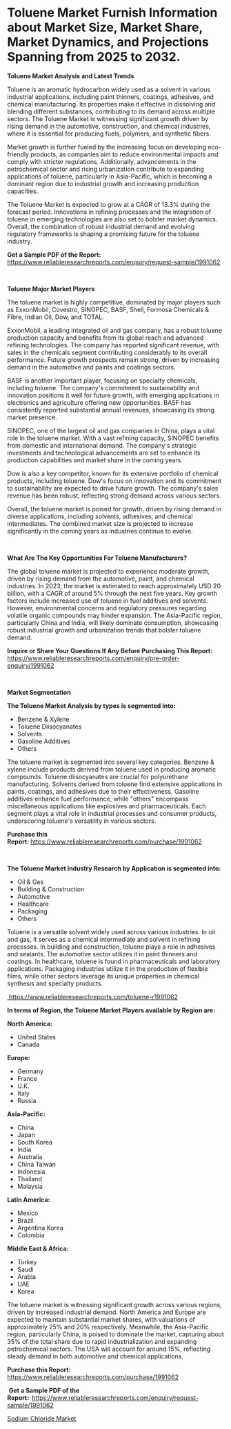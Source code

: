<p><h1>Toluene Market Furnish Information about Market Size, Market Share, Market Dynamics, and Projections Spanning from 2025 to 2032.</h1></p><p><strong>Toluene Market Analysis and Latest Trends</strong></p>
<p><p>Toluene is an aromatic hydrocarbon widely used as a solvent in various industrial applications, including paint thinners, coatings, adhesives, and chemical manufacturing. Its properties make it effective in dissolving and blending different substances, contributing to its demand across multiple sectors. The Toluene Market is witnessing significant growth driven by rising demand in the automotive, construction, and chemical industries, where it is essential for producing fuels, polymers, and synthetic fibers.</p><p>Market growth is further fueled by the increasing focus on developing eco-friendly products, as companies aim to reduce environmental impacts and comply with stricter regulations. Additionally, advancements in the petrochemical sector and rising urbanization contribute to expanding applications of toluene, particularly in Asia-Pacific, which is becoming a dominant region due to industrial growth and increasing production capacities.</p><p>The Toluene Market is expected to grow at a CAGR of 13.3% during the forecast period. Innovations in refining processes and the integration of toluene in emerging technologies are also set to bolster market dynamics. Overall, the combination of robust industrial demand and evolving regulatory frameworks is shaping a promising future for the toluene industry.</p></p>
<p><strong>Get a Sample PDF of the Report:&nbsp;</strong> <a href="https://www.reliableresearchreports.com/enquiry/request-sample/1991062?utm_campaign=2267&utm_medium=2&utm_source=Github&utm_content=ia&utm_term=31032025&utm_id=toluene">https://www.reliableresearchreports.com/enquiry/request-sample/1991062</a></p>
<p>&nbsp;</p>
<p><strong>Toluene Major Market Players</strong></p>
<p><p>The toluene market is highly competitive, dominated by major players such as ExxonMobil, Covestro, SINOPEC, BASF, Shell, Formosa Chemicals & Fibre, Indian Oil, Dow, and TOTAL. </p><p>ExxonMobil, a leading integrated oil and gas company, has a robust toluene production capacity and benefits from its global reach and advanced refining technologies. The company has reported significant revenue, with sales in the chemicals segment contributing considerably to its overall performance. Future growth prospects remain strong, driven by increasing demand in the automotive and paints and coatings sectors.</p><p>BASF is another important player, focusing on specialty chemicals, including toluene. The company's commitment to sustainability and innovation positions it well for future growth, with emerging applications in electronics and agriculture offering new opportunities. BASF has consistently reported substantial annual revenues, showcasing its strong market presence.</p><p>SINOPEC, one of the largest oil and gas companies in China, plays a vital role in the toluene market. With a vast refining capacity, SINOPEC benefits from domestic and international demand. The company's strategic investments and technological advancements are set to enhance its production capabilities and market share in the coming years.</p><p>Dow is also a key competitor, known for its extensive portfolio of chemical products, including toluene. Dow's focus on innovation and its commitment to sustainability are expected to drive future growth. The company's sales revenue has been robust, reflecting strong demand across various sectors.</p><p>Overall, the toluene market is poised for growth, driven by rising demand in diverse applications, including solvents, adhesives, and chemical intermediates. The combined market size is projected to increase significantly in the coming years as industries continue to evolve.</p></p>
<p>&nbsp;</p>
<p><strong>What Are The Key Opportunities For Toluene Manufacturers?</strong></p>
<p><p>The global toluene market is projected to experience moderate growth, driven by rising demand from the automotive, paint, and chemical industries. In 2023, the market is estimated to reach approximately USD 20 billion, with a CAGR of around 5% through the next five years. Key growth factors include increased use of toluene in fuel additives and solvents. However, environmental concerns and regulatory pressures regarding volatile organic compounds may hinder expansion. The Asia-Pacific region, particularly China and India, will likely dominate consumption, showcasing robust industrial growth and urbanization trends that bolster toluene demand.</p></p>
<p><strong>Inquire or Share Your Questions If Any Before Purchasing This Report:</strong> <a href="https://www.reliableresearchreports.com/enquiry/pre-order-enquiry/1991062?utm_campaign=2267&utm_medium=2&utm_source=Github&utm_content=ia&utm_term=31032025&utm_id=toluene">https://www.reliableresearchreports.com/enquiry/pre-order-enquiry/1991062</a></p>
<p>&nbsp;</p>
<p><strong>Market Segmentation</strong></p>
<p><strong>The Toluene Market Analysis by types is segmented into:</strong></p>
<p><ul><li>Benzene & Xylene</li><li>Toluene Diisocyanates</li><li>Solvents</li><li>Gasoline Additives</li><li>Others</li></ul></p>
<p><p>The toluene market is segmented into several key categories. Benzene & xylene include products derived from toluene used in producing aromatic compounds. Toluene diisocyanates are crucial for polyurethane manufacturing. Solvents derived from toluene find extensive applications in paints, coatings, and adhesives due to their effectiveness. Gasoline additives enhance fuel performance, while "others" encompass miscellaneous applications like explosives and pharmaceuticals. Each segment plays a vital role in industrial processes and consumer products, underscoring toluene's versatility in various sectors.</p></p>
<p><strong>Purchase this Report:&nbsp;</strong><a href="https://www.reliableresearchreports.com/purchase/1991062?utm_campaign=2267&utm_medium=2&utm_source=Github&utm_content=ia&utm_term=31032025&utm_id=toluene">https://www.reliableresearchreports.com/purchase/1991062</a></p>
<p>&nbsp;</p>
<p><strong>The Toluene Market Industry Research by Application is segmented into:</strong></p>
<p><ul><li>Oil & Gas</li><li>Building & Construction</li><li>Automotive</li><li>Healthcare</li><li>Packaging</li><li>Others</li></ul></p>
<p><p>Toluene is a versatile solvent widely used across various industries. In oil and gas, it serves as a chemical intermediate and solvent in refining processes. In building and construction, toluene plays a role in adhesives and sealants. The automotive sector utilizes it in paint thinners and coatings. In healthcare, toluene is found in pharmaceuticals and laboratory applications. Packaging industries utilize it in the production of flexible films, while other sectors leverage its unique properties in chemical synthesis and specialty products.</p></p>
<p><a href="https://www.reliableresearchreports.com/toluene-r1991062?utm_campaign=2267&utm_medium=2&utm_source=Github&utm_content=ia&utm_term=31032025&utm_id=toluene">&nbsp;https://www.reliableresearchreports.com/toluene-r1991062</a></p>
<p><strong>In terms of Region, the Toluene Market Players available by Region are:</strong></p>
<p>
    <p> <strong> North America: </strong>
        <ul>
            <li>United States</li>
            <li>Canada</li>
        </ul>
        </p> 
    <p> <strong> Europe: </strong>
        <ul>
            <li>Germany</li>
            <li>France</li>
            <li>U.K.</li>
            <li>Italy</li>
            <li>Russia</li>
        </ul>
        </p> 
    <p> <strong> Asia-Pacific: </strong>
        <ul>
            <li>China</li>
            <li>Japan</li>
            <li>South Korea</li>
            <li>India</li>
            <li>Australia</li>
            <li>China Taiwan</li>
            <li>Indonesia</li>
            <li>Thailand</li>
            <li>Malaysia</li>
        </ul>
        </p> 
    <p> <strong> Latin America: </strong>
        <ul>
            <li>Mexico</li>
            <li>Brazil</li>
            <li>Argentina Korea</li>
            <li>Colombia</li>
        </ul>
        </p> 
    <p> <strong> Middle East & Africa: </strong>
        <ul>
            <li>Turkey</li>
            <li>Saudi</li>
            <li>Arabia</li>
            <li>UAE</li>
            <li>Korea</li>
        </ul>
    </p>
    </p>
<p><p>The toluene market is witnessing significant growth across various regions, driven by increased industrial demand. North America and Europe are expected to maintain substantial market shares, with valuations of approximately 25% and 20% respectively. Meanwhile, the Asia-Pacific region, particularly China, is poised to dominate the market, capturing about 35% of the total share due to rapid industrialization and expanding petrochemical sectors. The USA will account for around 15%, reflecting steady demand in both automotive and chemical applications.</p></p>
<p><strong>Purchase this Report: </strong><a href="https://www.reliableresearchreports.com/purchase/1991062?utm_campaign=2267&utm_medium=2&utm_source=Github&utm_content=ia&utm_term=31032025&utm_id=toluene">https://www.reliableresearchreports.com/purchase/1991062</a></p>
<p>&nbsp;<strong>Get a Sample PDF of the Report:&nbsp;&nbsp;</strong><a href="https://www.reliableresearchreports.com/enquiry/request-sample/1991062?utm_campaign=2267&utm_medium=2&utm_source=Github&utm_content=ia&utm_term=31032025&utm_id=toluene">https://www.reliableresearchreports.com/enquiry/request-sample/1991062</a></p>
<p><strong></strong></p>
<p><p><a href="https://github.com/delindacallegari68/Market-Research-Report-List-1/blob/main/sodium-chloride-market.md?utm_campaign=2267&utm_medium=2&utm_source=Github&utm_content=ia&utm_term=31032025&utm_id=toluene">Sodium Chloride Market</a></p></p>